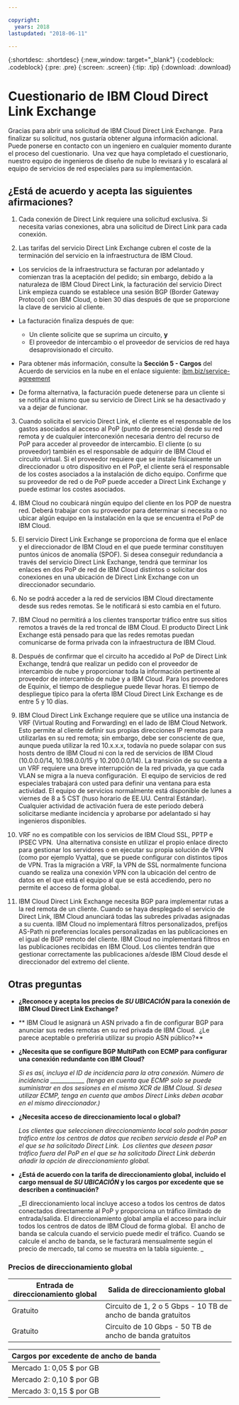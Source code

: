 ```yaml
---

copyright:
  years: 2018
lastupdated: "2018-06-11"

---
```


{:shortdesc: .shortdesc}
{:new_window: target="_blank"}
{:codeblock: .codeblock}
{:pre: .pre}
{:screen: .screen}
{:tip: .tip}
{:download: .download}

# Cuestionario de IBM Cloud Direct Link Exchange

Gracias para abrir una solicitud de IBM Cloud Direct Link Exchange.  Para finalizar su solicitud, nos gustaría obtener alguna información adicional. Puede ponerse en contacto con un ingeniero en cualquier momento durante el proceso del cuestionario.  Una vez que haya completado el cuestionario, nuestro equipo de ingenieros de diseño de nube lo revisará y lo escalará al equipo de servicios de red especiales para su implementación.

## ¿Está de acuerdo y acepta las siguientes afirmaciones?

1. Cada conexión de Direct Link requiere una solicitud exclusiva. Si necesita varias conexiones, abra una solicitud de Direct Link para cada conexión.

2. Las tarifas del servicio Direct Link Exchange cubren el coste de la terminación del servicio en la infraestructura de IBM Cloud. 

 * Los servicios de la infraestructura se facturan por adelantado y comienzan tras la aceptación del pedido; sin embargo, debido a la naturaleza de IBM Cloud Direct Link, la facturación del servicio Direct Link empieza cuando se establece una sesión BGP (Border Gateway Protocol) con IBM Cloud, o bien 30 días después de que se proporcione la clave de servicio al cliente. 

 * La facturación finaliza después de que:
   * Un cliente solicite que se suprima un circuito, **y** 
   * El proveedor de intercambio o el proveedor de servicios de red haya desaprovisionado el circuito.
  * Para obtener más información, consulte la **Sección 5 - Cargos** del Acuerdo de servicios en la nube en el enlace siguiente: [ibm.biz/service-agreement](ibm.biz/service-agreement)
  * De forma alternativa, la facturación puede detenerse para un cliente si se notifica al mismo que su servicio de Direct Link se ha desactivado y va a dejar de funcionar.

3. Cuando solicita el servicio Direct Link, el cliente es el responsable de los gastos asociados al acceso al PoP (punto de presencia) desde su red remota y de cualquier interconexión necesaria dentro del recurso de PoP para acceder al proveedor de intercambio. El cliente (o su proveedor) también es el responsable de adquirir de IBM Cloud el circuito virtual. Si el proveedor requiere que se instale físicamente un direccionador u otro dispositivo en el PoP, el cliente será el responsable de los costes asociados a la instalación de dicho equipo. Confirme que su proveedor de red o de PoP puede acceder a Direct Link Exchange y puede estimar los costes asociados.

4. IBM Cloud no coubicará ningún equipo del cliente en los POP de nuestra red. Deberá trabajar con su proveedor para determinar si necesita o no ubicar algún equipo en la instalación en la que se encuentra el PoP de IBM Cloud.

5. El servicio Direct Link Exchange se proporciona de forma que el enlace y el direccionador de IBM Cloud en el que puede terminar constituyen puntos únicos de anomalía (SPOF). Si desea conseguir redundancia a través del servicio Direct Link Exchange, tendrá que terminar los enlaces en dos PoP de red de IBM Cloud distintos o solicitar dos conexiones en una ubicación de Direct Link Exchange con un direccionador secundario.

6. No se podrá acceder a la red de servicios IBM Cloud directamente desde sus redes remotas. Se le notificará si esto cambia en el futuro.

7. IBM Cloud no permitirá a los clientes transportar tráfico entre sus sitios remotos a través de la red troncal de IBM Cloud. El producto Direct Link Exchange está pensado para que las redes remotas puedan comunicarse de forma privada con la infraestructura de IBM Cloud.

8. Después de confirmar que el circuito ha accedido al PoP de Direct Link Exchange, tendrá que realizar un pedido con el proveedor de intercambio de nube y proporcionar toda la información pertinente al proveedor de intercambio de nube y a IBM Cloud. Para los proveedores de Equinix, el tiempo de despliegue puede llevar horas. El tiempo de despliegue típico para la oferta IBM Cloud Direct Link Exchange es de entre 5 y 10 días. 

9. IBM Cloud Direct Link Exchange requiere que se utilice una instancia de VRF (Virtual Routing and Forwarding) en el lado de IBM Cloud Network.   Esto permite al cliente definir sus propias direcciones IP remotas para utilizarlas en su red remota; sin embargo, debe ser consciente de que, aunque pueda utilizar la red 10.x.x.x, todavía no puede solapar con sus hosts dentro de IBM Cloud ni con la red de servicios de IBM Cloud (10.0.0.0/14, 10.198.0.0/15 y 10.200.0.0/14). La transición de su cuenta a un VRF requiere una breve interrupción de la red privada, ya que cada VLAN se migra a la nueva configuración.   El equipo de servicios de red especiales trabajará con usted para definir una ventana para esta actividad. El equipo de servicios normalmente está disponible de lunes a viernes de 8 a 5 CST (huso horario de EE.UU. Central Estándar). Cualquier actividad de activación fuera de este periodo deberá solicitarse mediante incidencia y aprobarse por adelantado si hay ingenieros disponibles. 

10. VRF no es compatible con los servicios de IBM Cloud SSL, PPTP e IPSEC VPN.  Una alternativa consiste en utilizar el propio enlace directo para gestionar los servidores o en ejecutar su propia solución de VPN (como por ejemplo Vyatta), que se puede configurar con distintos tipos de VPN. Tras la migración a VRF, la VPN de SSL normalmente funciona cuando se realiza una conexión VPN con la ubicación del centro de datos en el que está el equipo al que se está accediendo, pero no permite el acceso de forma global.

11. IBM Cloud Direct Link Exchange necesita BGP para implementar rutas a la red remota de un cliente. Cuando se haya desplegado el servicio de Direct Link, IBM Cloud anunciará todas las subredes privadas asignadas a su cuenta. IBM Cloud no implementará filtros personalizados, prefijos AS-Path ni preferencias locales personalizadas en las publicaciones en el igual de BGP remoto del cliente. IBM Cloud no implementará filtros en las publicaciones recibidas en IBM Cloud. Los clientes tendrán que gestionar correctamente las publicaciones a/desde IBM Cloud desde el direccionador del extremo del cliente. 

## Otras preguntas

* **¿Reconoce y acepta los precios de _SU UBICACIÓN_ para la conexión de IBM Cloud Direct Link Exchange?**

* ** IBM Cloud le asignará un ASN privado a fin de configurar BGP para anunciar sus redes remotas en su red privada de IBM Cloud.  ¿Le parece aceptable o preferiría utilizar su propio ASN público?**

* **¿Necesita que se configure BGP MultiPath con ECMP para configurar una conexión redundante con IBM Cloud?**  

    _Si es así, incluya el ID de incidencia para la otra conexión. Número de incidencia ____________  (tenga en cuenta que ECMP solo se puede suministrar en dos sesiones en el mismo XCR de IBM Cloud.  Si desea utilizar ECMP, tenga en cuenta que ambos Direct Links deben acabar en el mismo direccionador.)_

* **¿Necesita acceso de direccionamiento local o global?**

    _Los clientes que seleccionen direccionamiento local solo podrán pasar tráfico entre los centros de datos que reciben servicio desde el PoP en el que se ha solicitado Direct Link.  Los clientes que deseen pasar tráfico fuera del PoP en el que se ha solicitado Direct Link deberán añadir la opción de direccionamiento global._

* **¿Está de acuerdo con la tarifa de direccionamiento global, incluido el cargo mensual de _SU UBICACIÓN_ y los cargos por excedente que se describen a continuación?**

    _El direccionamiento local incluye acceso a todos los centros de datos conectados directamente al PoP y proporciona un tráfico ilimitado de entrada/salida. El direccionamiento global amplía el acceso para incluir todos los centros de datos de IBM Cloud de forma global.  El ancho de banda se calcula cuando el servicio puede medir el tráfico. Cuando se calcule el ancho de banda, se le facturará mensualmente según el precio de mercado, tal como se muestra en la tabla siguiente. _


### Precios de direccionamiento global

| Entrada de direccionamiento global | Salida de direccionamiento global |
|---|---|
| Gratuito | Circuito de 1, 2 o 5 Gbps - 10 TB de ancho de banda gratuitos |
| Gratuito | Circuito de 10 Gbps - 50 TB de ancho de banda gratuitos |


| Cargos por excedente de ancho de banda |
|---|
| Mercado 1: 0,05 $ por GB |
| Mercado 2: 0,10 $ por GB |
| Mercado 3: 0,15 $ por GB |
